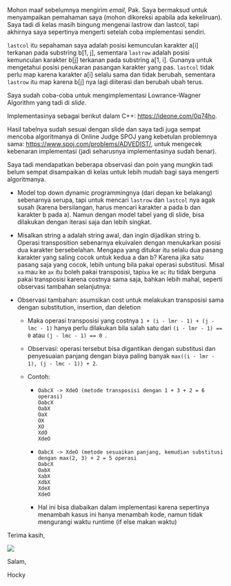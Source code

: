 Mohon maaf sebelumnya mengirim *email*, Pak. Saya bermaksud untuk menyampaikan pemahaman saya (mohon dikoreksi apabila ada kekeliruan). Saya tadi di kelas masih bingung mengenai lastrow dan lastcol, tapi akhirnya saya sepertinya mengerti setelah coba implementasi sendiri.

`lastcol` itu sepahaman saya adalah posisi kemunculan karakter a[i] terkanan pada substring b[1, j], sementara `lastrow` adalah posisi kemunculan karakter b[j] terkanan pada substring a[1, i]. Gunanya untuk mengetahui posisi penukaran pasangan karakter yang pas. `lastcol` tidak perlu map karena karakter a[i] selalu sama dan tidak berubah, sementara `lastrow` itu map karena b[j] nya lagi diiterasi dan berubah ubah terus.

Saya sudah coba-coba untuk mengimplementasi Lowrance-Wagner Algorithm yang tadi di *slide*.

Implementasinya sebagai berikut dalam C++: https://ideone.com/0q74ho.

Hasil tabelnya sudah sesuai dengan slide dan saya tadi juga sempat mencoba algoritmanya di Online Judge SPOJ yang kebetulan problemnya sama: https://www.spoj.com/problems/ADVEDIST/, untuk mengecek kebenaran implementasi (jadi seharusnya implementasinya sudah benar). 

Saya tadi mendapatkan beberapa observasi dan poin yang mungkin tadi belum sempat disampaikan di kelas untuk lebih mudah bagi saya mengerti algoritmanya.

- Model top down dynamic programmingnya (dari depan ke belakang) sebenarnya serupa, tapi untuk mencari `lastrow` dan `lastcol` nya agak susah (karena bersilangan, harus mencari karakter a pada b dan karakter b pada a). Namun dengan model tabel yang di slide, bisa dilakukan dengan iterasi saja dan lebih singkat.

- Misalkan string a adalah string awal, dan ingin dijadikan string b. Operasi transposition sebenarnya ekuivalen dengan menukarkan posisi dua karakter bersebelahan. Mengapa yang ditukar itu selalu dua pasang karakter yang saling cocok untuk kedua a dan b? Karena jika satu pasang saja yang cocok, lebih untung bila pakai operasi substitusi. Misal `xa` mau ke `ax` itu boleh pakai transposisi, tapi`xa` ke `ac` itu tidak berguna pakai transposisi karena costnya sama saja, bahkan lebih mahal, seperti observasi tambahan selanjutnya:

- Observasi tambahan: asumsikan cost untuk melakukan transposisi sama dengan substitution, insertion, dan deletion

  - Maka operasi transposisi yang costnya `1 + (i - lmr - 1) + (j - lmc - 1)` hanya perlu dilakukan bila salah satu dari `(i - lmr - 1) == 0` atau `(j - lmc - 1) == 0 `.

  - Observasi: operasi tersebut bisa digantikan dengan substitusi dan penyesuaian panjang dengan biaya paling banyak `max((i - lmr - 1), (j - lmc - 1)) + 2`.

  - Contoh:

    - ```
      OabcX -> XdeO (metode transposisi dengan 1 + 3 + 2 = 6 operasi)
      OabcX
      OabX
      OaX
      OX
      XO
      XdO
      XdeO
      ```
      
    - ```
      OabcX -> XdeO (metode sesuaikan panjang, kemudian substitusi dengan max(2, 3) + 2 = 5 operasi
      OabcX
      OabX
      XabX
      XdbX
      XdeX
      XdeO
      ```
    
    - Hal ini bisa diabaikan dalam implementasi karena sepertinya menambah kasus ini hanya menambah kode, namun tidak mengurangi waktu runtime (if else makan waktu)

Terima kasih,

![](assets/CamScanner_09-21-2022_11.17.jpg)

Salam,

Hocky